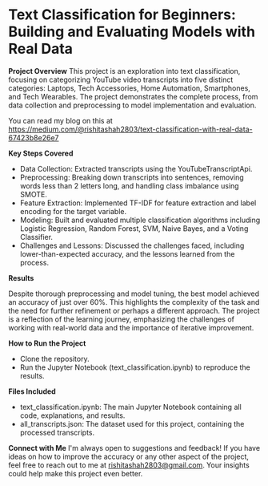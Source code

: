# Text Classification for Beginners: Building and Evaluating Models with Real Data

**Project Overview**
This project is an exploration into text classification, focusing on categorizing YouTube video transcripts into five distinct categories: Laptops, Tech Accessories, Home Automation, Smartphones, and Tech Wearables. The project demonstrates the complete process, from data collection and preprocessing to model implementation and evaluation.

You can read my blog on this at https://medium.com/@rishitashah2803/text-classification-with-real-data-67423b8e26e7

**Key Steps Covered**
- Data Collection: Extracted transcripts using the YouTubeTranscriptApi.
- Preprocessing: Breaking down transcripts into sentences, removing words less than 2 letters long, and handling class imbalance using SMOTE.
- Feature Extraction: Implemented TF-IDF for feature extraction and label encoding for the target variable.
- Modeling: Built and evaluated multiple classification algorithms including Logistic Regression, Random Forest, SVM, Naive Bayes, and a Voting Classifier.
- Challenges and Lessons: Discussed the challenges faced, including lower-than-expected accuracy, and the lessons learned from the process.

**Results**

Despite thorough preprocessing and model tuning, the best model achieved an accuracy of just over 60%. This highlights the complexity of the task and the need for further refinement or perhaps a different approach. The project is a reflection of the learning journey, emphasizing the challenges of working with real-world data and the importance of iterative improvement.

**How to Run the Project**
- Clone the repository.
- Run the Jupyter Notebook (text_classification.ipynb) to reproduce the results.

**Files Included**
- text_classification.ipynb: The main Jupyter Notebook containing all code, explanations, and results.
- all_transcripts.json: The dataset used for this project, containing the processed transcripts.

**Connect with Me**
I'm always open to suggestions and feedback! If you have ideas on how to improve the accuracy or any other aspect of the project, feel free to reach out to me at rishitashah2803@gmail.com. Your insights could help make this project even better.
